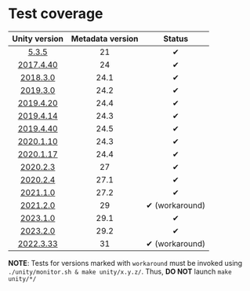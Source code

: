 # Test coverage

|       Unity version       | Metadata version |     Status     |
| :-----------------------: | :--------------: | :------------: |
|     [5.3.5](5.3.5f1/)     |        21        |       ✔        |
| [2017.4.40](2017.4.40f1/) |        24        |       ✔        |
|  [2018.3.0](2018.3.0f1/)  |       24.1       |       ✔        |
|  [2019.3.0](2019.3.0f6/)  |       24.2       |       ✔        |
| [2019.4.20](2019.4.20f1/) |       24.4       |       ✔        |
| [2019.4.14](2019.4.14f1/) |       24.3       |       ✔        |
| [2019.4.40](2019.4.40f1/) |       24.5       |       ✔        |
| [2020.1.10](2020.1.10f1/) |       24.3       |       ✔        |
| [2020.1.17](2020.1.17f1/) |       24.4       |       ✔        |
|  [2020.2.3](2020.2.3f1/)  |        27        |       ✔        |
|  [2020.2.4](2020.2.4f1/)  |       27.1       |       ✔        |
|  [2021.1.0](2021.1.0f1/)  |       27.2       |       ✔        |
|  [2021.2.0](2021.2.0f1/)  |        29        | ✔ (workaround) |
|  [2023.1.0](2023.1.0f1/)  |       29.1       |       ✔        |
|  [2023.2.0](2023.2.0f1/)  |       29.2       |       ✔        |
| [2022.3.33](2022.3.33f1/) |        31        | ✔ (workaround) |

**NOTE**: Tests for versions marked with `workaround` must be invoked using `./unity/monitor.sh & make unity/x.y.z/`. Thus, **DO NOT** launch `make unity/*/`
